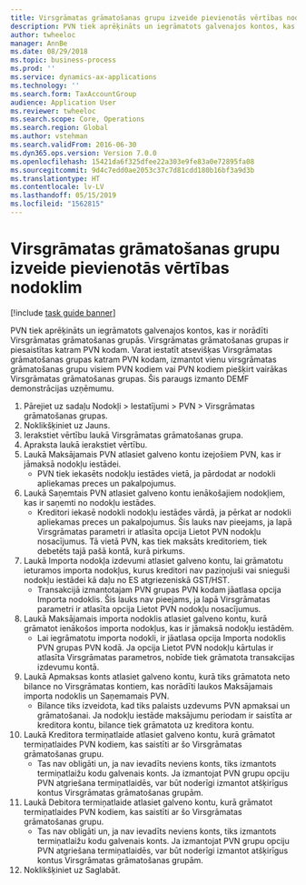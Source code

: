 ```yaml
---
title: Virsgrāmatas grāmatošanas grupu izveide pievienotās vērtības nodoklim
description: PVN tiek aprēķināts un iegrāmatots galvenajos kontos, kas ir norādīti Virsgrāmatas grāmatošanas grupās.
author: twheeloc
manager: AnnBe
ms.date: 08/29/2018
ms.topic: business-process
ms.prod: ''
ms.service: dynamics-ax-applications
ms.technology: ''
ms.search.form: TaxAccountGroup
audience: Application User
ms.reviewer: twheeloc
ms.search.scope: Core, Operations
ms.search.region: Global
ms.author: vstehman
ms.search.validFrom: 2016-06-30
ms.dyn365.ops.version: Version 7.0.0
ms.openlocfilehash: 15421da6f325dfee22a303e9fe83a0e72895fa08
ms.sourcegitcommit: 9d4c7edd0ae2053c37c7d81cdd180b16bf3a9d3b
ms.translationtype: HT
ms.contentlocale: lv-LV
ms.lasthandoff: 05/15/2019
ms.locfileid: "1562815"
---
```

# <a name="set-up-ledger-posting-groups-for-sales-tax"></a>Virsgrāmatas grāmatošanas grupu izveide pievienotās vērtības nodoklim

[!include [task guide banner](../../includes/task-guide-banner.md)]

PVN tiek aprēķināts un iegrāmatots galvenajos kontos, kas ir norādīti Virsgrāmatas grāmatošanas grupās. Virsgrāmatas grāmatošanas grupas ir piesaistītas katram PVN kodam. Varat iestatīt atsevišķas Virsgrāmatas grāmatošanas grupas katram PVN kodam, izmantot vienu virsgrāmatas grāmatošanas grupu visiem PVN kodiem vai PVN kodiem piešķirt vairākas Virsgrāmatas grāmatošanas grupas. Šis paraugs izmanto DEMF demonstrācijas uzņēmumu. 

1. Pārejiet uz sadaļu Nodokļi > Iestatījumi > PVN > Virsgrāmatas grāmatošanas grupas.
2. Noklikšķiniet uz Jauns.
3. Ierakstiet vērtību laukā Virsgrāmatas grāmatošanas grupa.
4. Apraksta laukā ierakstiet vērtību.
5. Laukā Maksājamais PVN atlasiet galveno kontu izejošiem PVN, kas ir jāmaksā nodokļu iestādei.
    * PVN tiek iekasēts nodokļu iestādes vietā, ja pārdodat ar nodokli apliekamas preces un pakalpojumus.  
6. Laukā Saņemtais PVN atlasiet galveno kontu ienākošajiem nodokļiem, kas ir saņemti no nodokļu iestādes.
    * Kreditori iekasē nodokli nodokļu iestādes vārdā, ja pērkat ar nodokli apliekamas preces un pakalpojumus. Šis lauks nav pieejams, ja lapā Virsgrāmatas parametri ir atlasīta opcija Lietot PVN nodokļu nosacījumus. Tā vietā PVN, kas tiek maksāts kreditoriem, tiek debetēts tajā pašā kontā, kurā pirkums.   
7. Laukā Importa nodokļa izdevumi atlasiet galveno kontu, lai grāmatotu ieturamos importa nodokļus, kurus kreditori nav paziņojuši vai snieguši nodokļu iestādei kā daļu no ES atgriezeniskā GST/HST.
    * Transakcijā izmantotajam PVN grupas PVN kodam jāatlasa opcija Importa nodoklis.  Šis lauks nav pieejams, ja lapā Virsgrāmatas parametri ir atlasīta opcija Lietot PVN nodokļu nosacījumus.   
8. Laukā Maksājamais importa nodoklis atlasiet galveno kontu, kurā grāmatot ienākošos importa nodokļus, kas ir jāmaksā nodokļu iestādēm.
    * Lai iegrāmatotu importa nodokli, ir jāatlasa opcija Importa nodoklis PVN grupas PVN kodā. Ja opcija Lietot PVN nodokļu kārtulas ir atlasīta Virsgrāmatas parametros, nobīde tiek grāmatota transakcijas izdevumu kontā.   
9. Laukā Apmaksas konts atlasiet galveno kontu, kurā tiks grāmatota neto bilance no Virsgrāmatas kontiem, kas norādīti laukos Maksājamais importa nodoklis un Saņemamais PVN.
    * Bilance tiks izveidota, kad tiks palaists uzdevums PVN apmaksai un grāmatošanai.  Ja nodokļu iestāde maksājumu periodam ir saistīta ar kreditora kontu, bilance tiek grāmatota uz kreditora kontu.   
10. Laukā Kreditora termiņatlaide atlasiet galveno kontu, kurā grāmatot termiņatlaides PVN kodiem, kas saistīti ar šo Virsgrāmatas grāmatošanas grupu.
    * Tas nav obligāti un, ja nav ievadīts neviens konts, tiks izmantots termiņatlaižu kodu galvenais konts. Ja izmantojat PVN grupu opciju PVN atgriešana termiņatlaidēs, var būt noderīgi izmantot atšķirīgus kontus Virsgrāmatas grāmatošanas grupām.  
11. Laukā Debitora termiņatlaide atlasiet galveno kontu, kurā grāmatot termiņatlaides PVN kodiem, kas saistīti ar šo Virsgrāmatas grāmatošanas grupu.
    * Tas nav obligāti un, ja nav ievadīts neviens konts, tiks izmantots termiņatlaižu kodu galvenais konts. Ja izmantojat PVN grupu opciju PVN atgriešana termiņatlaidēs, var būt noderīgi izmantot atšķirīgus kontus Virsgrāmatas grāmatošanas grupām.  
12. Noklikšķiniet uz Saglabāt.

